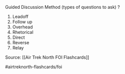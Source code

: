 Guided Discussion Method (types of questions to ask)
?
1. Leadoff
2. Follow up
3. Overhead
4. Rhetorical
5. Direct
6. Reverse
7. Relay
<!--SR:!2022-09-28,1,230-->

Source: [[Air Trek North FOI Flashcards]]

#airtreknorth-flashcards/foi